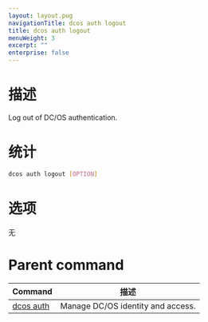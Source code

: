 ```yaml
---
layout: layout.pug
navigationTitle: dcos auth logout
title: dcos auth logout
menuWeight: 3
excerpt: ""
enterprise: false
---
```

<!-- This source repo for this topic is https://github.com/dcos/dcos-docs -->

# 描述

Log out of DC/OS authentication.

# 统计

```bash
dcos auth logout [OPTION]
```

# 选项

无

# Parent command

| Command                                             | 描述                                |
| --------------------------------------------------- | --------------------------------- |
| [dcos auth](/1.10/cli/command-reference/dcos-auth/) | Manage DC/OS identity and access. |